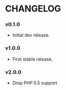 CHANGELOG
=========

### v0.1.0

* Initial dev release.

### v1.0.0

* First stable release.

### v2.0.0

* Drop PHP 5.5 support
